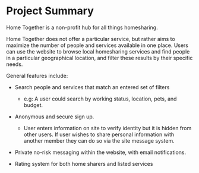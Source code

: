 # Project Summary
Home Together is a non-profit hub for all things homesharing.

Home Together does not offer a particular service, but rather aims to maximize the number of people and services available in one place. Users can use the website to browse local homesharing services and find people in a particular geographical location, and filter these results by their specific needs.

General features include:
 - Search people and services that match an entered set of filters 
    - e.g: A user could search by working status, location, pets, and budget. 

 - Anonymous and secure sign up.
    - User enters information on site to verify identity but it is hidden from other users. If user wishes to share personal information with another member they can do so via the site message system. 

 - Private no-risk messaging within the website, with email notifications. 

 - Rating system for both home sharers and listed services